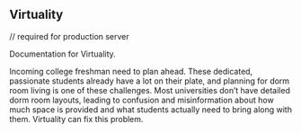 ## Virtuality
// required for production server

Documentation for Virtuality. 

Incoming college freshman need to plan ahead. These dedicated, passionate students already have a lot on their plate, and planning for dorm room living is one of these challenges. 
Most universities don’t have detailed dorm room layouts, leading to confusion and misinformation about how much space is provided and what students actually need to bring along with them. Virtuality can fix this problem. 
